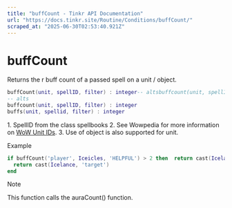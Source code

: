 ```yaml
---
title: "buffCount - Tinkr API Documentation"
url: "https://docs.tinkr.site/Routine/Conditions/buffCount/"
scraped_at: "2025-06-30T02:53:40.921Z"
---
```


# buffCount

Returns the r buff count of a passed spell on a unit / object.

```lua
buffCount(unit, spellID, filter) : integer-- altsbuffcount(unit, spellID, filter) : integerbuffs(unit, spellid, filter) : integerbuffCount(unit, spellID, filter) : integer
-- alts
buffcount(unit, spellID, filter) : integer
buffs(unit, spellid, filter) : integer
```

1\. SpellID from the class spellbooks 2. See Wowpedia for more information on [WoW Unit IDs](https://wowpedia.fandom.com/wiki/UnitId). 3. Use of object is also supported for unit.

Example

```lua
if buffCount('player', Iceicles, 'HELPFUL') > 2 then  return cast(Icelance, 'target')endif buffCount('player', Iceicles, 'HELPFUL') > 2 then
  return cast(Icelance, 'target')
end
```

Note

This function calls the auraCount() function.